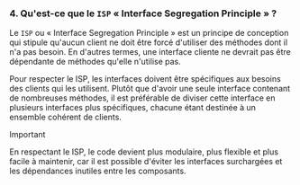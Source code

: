 ### 4. Qu'est-ce que le `ISP` « Interface Segregation Principle » ?

Le `ISP` ou « Interface Segregation Principle » est un principe de conception qui stipule qu'aucun client ne doit être forcé d'utiliser des méthodes dont il n'a pas besoin. En d'autres termes, une interface cliente ne devrait pas être dépendante de méthodes qu'elle n'utilise pas.

Pour respecter le ISP, les interfaces doivent être spécifiques aux besoins des clients qui les utilisent. Plutôt que d'avoir une seule interface contenant de nombreuses méthodes, il est préférable de diviser cette interface en plusieurs interfaces plus spécifiques, chacune étant destinée à un ensemble cohérent de clients.

> [!IMPORTANT]
> En respectant le ISP, le code devient plus modulaire, plus flexible et plus facile à maintenir, car il est possible d'éviter les interfaces surchargées et les dépendances inutiles entre les composants.
